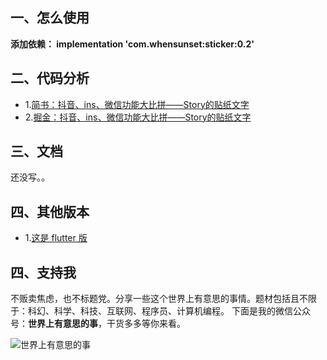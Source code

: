 ## 一、怎么使用

**添加依赖： implementation 'com.whensunset:sticker:0.2'**

## 二、代码分析

- 1.[简书：抖音、ins、微信功能大比拼——Story的贴纸文字](https://www.jianshu.com/p/4cd1dcbd8e8a)
- 2.[掘金：抖音、ins、微信功能大比拼——Story的贴纸文字](https://juejin.im/post/5cb411c75188251aed78c3d9)

## 三、文档

还没写。。

## 四、其他版本
- 1.[这是 flutter 版](https://github.com/whenSunSet/sticker-framework-flutter)

## 四、支持我

不贩卖焦虑，也不标题党。分享一些这个世界上有意思的事情。题材包括且不限于：科幻、科学、科技、互联网、程序员、计算机编程。
下面是我的微信公众号：**世界上有意思的事**，干货多多等你来看。

![世界上有意思的事](https://upload-images.jianshu.io/upload_images/2911038-fd8af9cd7bd3157d.png?imageMogr2/auto-orient/strip%7CimageView2/2/w/1240)

